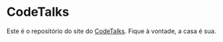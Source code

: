 # CodeTalks

Este é o repositório do site do [CodeTalks](http://codetalks.net). Fique à vontade, a casa é sua.
